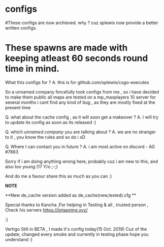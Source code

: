# configs

#These configs are now archieved. why ? cuz splewis now provide a better written configs. 

# These spawns are made with keeping atleast 60 seconds round time in mind.


What this configs for ? 
A. this is for github.com/splewis/csgo-executes  

So a unnamed company forcefully took configs from me , so i have decided to make them public
all maps are tested on a mp_maxplayers 10 server for several months 
i cant find any kind of bug , as they are mostly fixed at the present time 

Q. what about the cache config , as it will soon get a makeover ? 
A. I will try to update its config as soon as its released :) 

Q. which *unnamed company* you are talking about ?
A. we are no stranger to it , you know the rules and so do i xD

Q. Where I can contact you in future ? 
A. i am most active on discord - AG #7863

Sorry if i am doing anything wrong here, probably cuz i am new to this, and also too young (17 Y/o ;-;)

And do me a favour share this as much as you can :)

**NOTE**

**New de_cache version added as de_cache(new,tested).cfg **

Special thanks to Kancha ,For helping in Testing & all  , trusted person , Check his servers https://lotgaming.xyz/

:)

Vertigo Still in BETA , I made it's config today(15 Oct. 2019) Cuz of the update, changed every smoke and currently in testing phase hope you understand :) 
